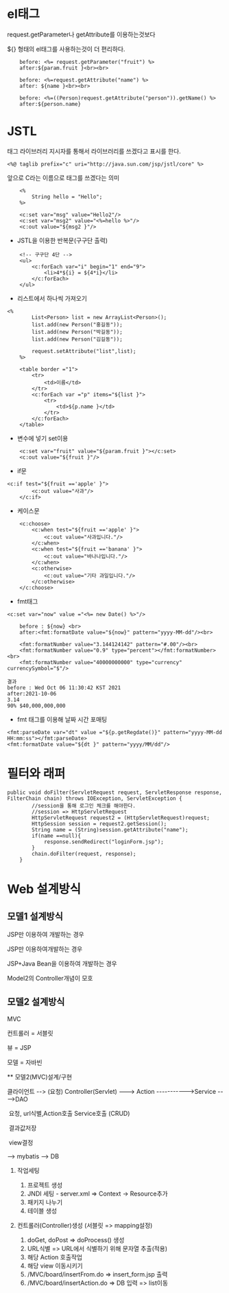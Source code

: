# el태그

request.getParameter나 getAttribute를 이용하는것보다 

${} 형태의 el태그를 사용하는것이 더 편리하다.

```
	before: <%= request.getParameter("fruit") %>
	after:${param.fruit }<br><br>

	before: <%=request.getAttribute("name") %>	
	after: ${name }<br><br>
	
	before: <%=((Person)request.getAttribute("person")).getName() %>
	after:${person.name}
```



# JSTL

태그 라이브러리 지시자를 통해서 라이브러리를 쓰겠다고 표시를 한다.

```
<%@ taglib prefix="c" uri="http://java.sun.com/jsp/jstl/core" %>
```

앞으로 C라는 이름으로 태그를 쓰겠다는 의미

```
	<%
		String hello = "Hello";
	%>
	
	<c:set var="msg" value="Hello2"/>
	<c:set var="msg2" value="<%=hello %>"/>
	<c:out value="${msg2 }"/>
```



- JSTL을 이용한 반복문(구구단 출력)

```
	<!-- 구구단 4단 -->
	<ul>
		<c:forEach var="i" begin="1" end="9">
			<li>4*${i} = ${4*i}</li>
		</c:forEach>
	</ul>
```



- 리스트에서 하나씩 가져오기

```
<%
		List<Person> list = new ArrayList<Person>();
		list.add(new Person("홍길동"));
		list.add(new Person("박길동"));
		list.add(new Person("김길동"));
		
		request.setAttribute("list",list);
	%>
	
	<table border ="1">
		<tr>
			<td>이름</td>
		</tr>
		<c:forEach var ="p" items="${list }">
			<tr>
				<td>${p.name }</td>
			</tr>
		</c:forEach>
	</table>
```



- 변수에 넣기 set이용

```
	<c:set var="fruit" value="${param.fruit }"></c:set>
	<c:out value="${fruit }"/>
```



- if문

```
<c:if test="${fruit =='apple' }">
		<c:out value="사과"/>
	</c:if>
```



- 케이스문

```
	<c:choose>
		<c:when test="${fruit =='apple' }">
			<c:out value="사과입니다."/>
		</c:when>
		<c:when test="${fruit =='banana' }">
			<c:out value="바나나입니다."/>
		</c:when>
		<c:otherwise>
			<c:out value="기타 과일입니다."/>
		</c:otherwise>
	</c:choose>
```



- fmt태그

```
<c:set var="now" value ="<%= new Date() %>"/>
	
	before : ${now} <br>
	after:<fmt:formatDate value="${now}" pattern="yyyy-MM-dd"/><br>
	
	<fmt:formatNumber value="3.144124142" pattern="#.00"/><br>
	<fmt:formatNumber value="0.9" type="percent"></fmt:formatNumber><br>
	<fmt:formatNumber value="40000000000" type="currency" currencySymbol="$"/>
```

```
결과
before : Wed Oct 06 11:30:42 KST 2021
after:2021-10-06
3.14
90% $40,000,000,000
```





- fmt 태그를 이용해 날짜 시간 포매팅

```
<fmt:parseDate var="dt" value ="${p.getRegdate()}" pattern="yyyy-MM-dd HH:mm:ss"></fmt:parseDate>
<fmt:formatDate value="${dt }" pattern="yyyy/MM/dd"/>
```

# 필터와 래퍼



```
public void doFilter(ServletRequest request, ServletResponse response, FilterChain chain) throws IOException, ServletException {
		//session을 통해 로그인 체크를 해야한다.
		//session => HttpServletRequest
		HttpServletRequest request2 = (HttpServletRequest)request;
		HttpSession session = request2.getSession();
		String name = (String)session.getAttribute("name");
		if(name ==null){
			response.sendRedirect("loginForm.jsp");
		}
		chain.doFilter(request, response);
	}
```





# Web 설계방식



## 모델1 설계방식

JSP만 이용하여 개발하는 경우

JSP만 이용하여개발하는 경우

JSP+Java Bean을 이용하여 개발하는 경우

Model2의 Controller개념이 모호



## 모델2 설계방식

MVC

컨트롤러 = 서블릿

뷰 = JSP

모델 = 자바빈





** 모델2(MVC)설계/구현



클라이언트 --> (요청) Controller(Servlet) ---> Action ----------->Service ---->DAO

​						요청, url식별,Action호출           Service호출                          (CRUD)

​																			결과값저장

​                                                                             view결정		

--> mybatis --> DB





1. 작업세팅
   1. 프로젝트 생성
   2. JNDI 세팅 - server.xml => Context -> Resource추가
   3. 패키지 나누기
   4. 테이블 생성



2. 컨트롤러(Controller)생성 (서블릿 => mapping설정)
   1. doGet, doPost => doProcess() 생성
   2. URL식별 => URL에서 식별하기 위해 문자열 추출(적용)
   3. 해당 Action 호출작업
   4. 해당 view 이동시키기
   5. /MVC/board/insertFrom.do => insert_form.jsp 출력
   6. /MVC/board/insertAction.do => DB 입력 => list이동

